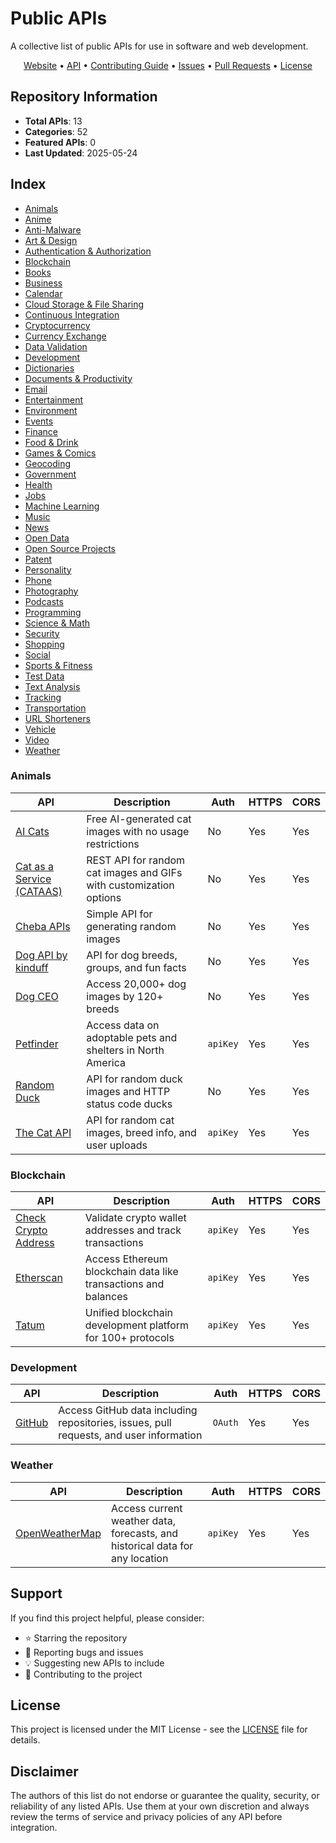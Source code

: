 # Public APIs

A collective list of public APIs for use in software and web development.

<div style="text-align: center;">
    <a href="https://publicapi.cloud" target="_blank">Website</a> •
    <a href="API.md">API</a> •
    <a href="CONTRIBUTING.md">Contributing Guide</a> •
    <a href="https://github.com/bytewhat/public-api/issues">Issues</a> •
    <a href="https://github.com/bytewhat/public-api/pulls">Pull Requests</a> •
    <a href="LICENSE">License</a>
</div>

## Repository Information

- **Total APIs**: 13
- **Categories**: 52
- **Featured APIs**: 0
- **Last Updated**: 2025-05-24

## Index
* [Animals](#animals)
* [Anime](#anime)
* [Anti-Malware](#anti-malware)
* [Art & Design](#art-&-design)
* [Authentication & Authorization](#authentication-&-authorization)
* [Blockchain](#blockchain)
* [Books](#books)
* [Business](#business)
* [Calendar](#calendar)
* [Cloud Storage & File Sharing](#cloud-storage-&-file-sharing)
* [Continuous Integration](#continuous-integration)
* [Cryptocurrency](#cryptocurrency)
* [Currency Exchange](#currency-exchange)
* [Data Validation](#data-validation)
* [Development](#development)
* [Dictionaries](#dictionaries)
* [Documents & Productivity](#documents-&-productivity)
* [Email](#email)
* [Entertainment](#entertainment)
* [Environment](#environment)
* [Events](#events)
* [Finance](#finance)
* [Food & Drink](#food-&-drink)
* [Games & Comics](#games-&-comics)
* [Geocoding](#geocoding)
* [Government](#government)
* [Health](#health)
* [Jobs](#jobs)
* [Machine Learning](#machine-learning)
* [Music](#music)
* [News](#news)
* [Open Data](#open-data)
* [Open Source Projects](#open-source-projects)
* [Patent](#patent)
* [Personality](#personality)
* [Phone](#phone)
* [Photography](#photography)
* [Podcasts](#podcasts)
* [Programming](#programming)
* [Science & Math](#science-&-math)
* [Security](#security)
* [Shopping](#shopping)
* [Social](#social)
* [Sports & Fitness](#sports-&-fitness)
* [Test Data](#test-data)
* [Text Analysis](#text-analysis)
* [Tracking](#tracking)
* [Transportation](#transportation)
* [URL Shorteners](#url-shorteners)
* [Vehicle](#vehicle)
* [Video](#video)
* [Weather](#weather)

### Animals
| API | Description | Auth | HTTPS | CORS |
|---|---|---|---|---|
| [AI Cats](https://ai-cats.net/) | Free AI-generated cat images with no usage restrictions | No | Yes | Yes |
| [Cat as a Service (CATAAS)](https://cataas.com/) | REST API for random cat images and GIFs with customization options | No | Yes | Yes |
| [Cheba APIs](https://cheba-apis.vercel.app/) | Simple API for generating random images | No | Yes | Yes |
| [Dog API by kinduff](https://dogapi.dog) | API for dog breeds, groups, and fun facts | No | Yes | Yes |
| [Dog CEO](https://dog.ceo) | Access 20,000+ dog images by 120+ breeds | No | Yes | Yes |
| [Petfinder](https://www.petfinder.com/developers/) | Access data on adoptable pets and shelters in North America | `apiKey` | Yes | Yes |
| [Random Duck](https://random-d.uk) | API for random duck images and HTTP status code ducks | No | Yes | Yes |
| [The Cat API](https://thecatapi.com/) | API for random cat images, breed info, and user uploads | `apiKey` | Yes | Yes |

### Blockchain
| API | Description | Auth | HTTPS | CORS |
|---|---|---|---|---|
| [Check Crypto Address](https://checkcryptoaddress.com) | Validate crypto wallet addresses and track transactions | `apiKey` | Yes | Yes |
| [Etherscan](https://etherscan.io) | Access Ethereum blockchain data like transactions and balances | `apiKey` | Yes | Yes |
| [Tatum](https://tatum.io/) | Unified blockchain development platform for 100+ protocols | `apiKey` | Yes | Yes |

### Development
| API | Description | Auth | HTTPS | CORS |
|---|---|---|---|---|
| [GitHub](https://github.com) | Access GitHub data including repositories, issues, pull requests, and user information | `OAuth` | Yes | Yes |

### Weather
| API | Description | Auth | HTTPS | CORS |
|---|---|---|---|---|
| [OpenWeatherMap](https://openweathermap.org) | Access current weather data, forecasts, and historical data for any location | `apiKey` | Yes | Yes |

## Support

If you find this project helpful, please consider:

- ⭐ Starring the repository
- 🐛 Reporting bugs and issues
- 💡 Suggesting new APIs to include
- 🤝 Contributing to the project

## License

This project is licensed under the MIT License - see the [LICENSE](LICENSE) file for details.

## Disclaimer

The authors of this list do not endorse or guarantee the quality, security, or reliability of any listed APIs. Use them at your own discretion and always review the terms of service and privacy policies of any API before integration.
